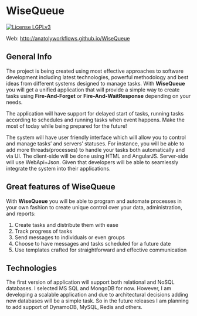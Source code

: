 WiseQueue
==========

[![License LGPLv3](https://img.shields.io/badge/license-LGPLv3-green.svg)](http://www.gnu.org/licenses/lgpl-3.0.html)

Web: http://anatolyworkflows.github.io/WiseQueue

General Info
--------------

The project is being created using most effective approaches to software development including latest technologies, powerful methodology and best ideas from different systems designed to manage tasks. With **WiseQueue** you will get a unified application that will provide a simple way to create tasks using **Fire-And-Forget** or **Fire-And-WaitResponse** depending on your needs. 

The application will have support for delayed start of tasks, running tasks according to schedules and running tasks when event happens. Make the most of today while being prepared for the future!

The system will have user friendly interface which will allow you to control and manage tasks’ and servers’ statuses. For instance, you will be able to add more threads(processes) to handle your tasks both automatically and via UI. The client-side will be done using HTML and AngularJS. Server-side will use WebApi+Json. Given that developers will be able to seamlessly integrate the system into their applications.

Great features of WiseQueue
----------------------------

With **WiseQueue** you will be able to program and automate processes in your own fashion to create unique control over your data, administration, and reports:

1. Create tasks and distribute them with ease
2. Track progress of tasks
3. Send messages to individuals or even groups
4. Choose to have messages and tasks scheduled for a future date
5. Use templates crafted for straightforward and effective communication

Technologies
-------------

The first version of application will support both relational and NoSQL databases. I selected MS SQL and MongoDB for now. However, I am developing a scalable application and due to architectural decisions adding new databases will be a simple task. So in the future releases I am planning to add support of DynamoDB, MySQL, Redis and others.
